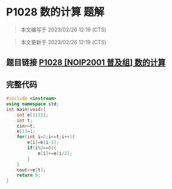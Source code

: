 # P1028 数的计算 题解

> 本文编写于 2023/02/26 12:19 (CTS)

> 本文更新于 2023/02/26 12:19 (CTS)

## 题目链接 [P1028 [NOIP2001 普及组] 数的计算](https://www.luogu.com.cn/problem/P1028)

## 完整代码
```cpp
#include <iostream>
using namespace std;
int main(void){
    int e[1111];
    int t;
    cin>>t;
    e[1]=1;
    for(int i=2;i<=t;i++){
        e[i]=e[i-1];
        if(i%2==0){
            e[i]+=e[i/2];
        }
    }
    cout<<e[t];
    return 0;
} 
```

<script src="https://giscus.app/client.js"
    data-repo="liuzihaohao/liuzihaohao.github.io"
    data-repo-id="R_kgDOI3HDkw"
    data-category="Announcements"
    data-category-id="DIC_kwDOI3HDk84CT4T2"
    data-mapping="pathname"
    data-strict="1"
    data-reactions-enabled="1"
    data-emit-metadata="0"
    data-input-position="top"
    data-theme="preferred_color_scheme"
    data-lang="zh-CN"
    data-loading="lazy"
    crossorigin="anonymous"
    async>
</script>
